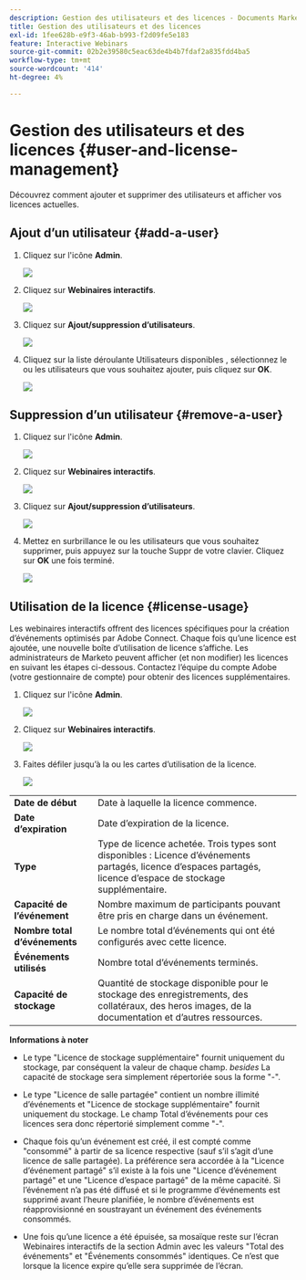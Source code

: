 ```yaml
---
description: Gestion des utilisateurs et des licences - Documents Marketo - Documentation du produit
title: Gestion des utilisateurs et des licences
exl-id: 1fee628b-e9f3-46ab-b993-f2d09fe5e183
feature: Interactive Webinars
source-git-commit: 02b2e39580c5eac63de4b4b7fdaf2a835fdd4ba5
workflow-type: tm+mt
source-wordcount: '414'
ht-degree: 4%

---
```


# Gestion des utilisateurs et des licences {#user-and-license-management}

Découvrez comment ajouter et supprimer des utilisateurs et afficher vos licences actuelles.

## Ajout d’un utilisateur {#add-a-user}

1. Cliquez sur l&#39;icône **Admin**.

   ![](assets/user-and-license-management-1.png)

1. Cliquez sur **Webinaires interactifs**.

   ![](assets/user-and-license-management-2.png)

1. Cliquez sur **Ajout/suppression d’utilisateurs**.

   ![](assets/user-and-license-management-3.png)

1. Cliquez sur la liste déroulante Utilisateurs disponibles , sélectionnez le ou les utilisateurs que vous souhaitez ajouter, puis cliquez sur **OK**.

   ![](assets/user-and-license-management-4.png)

## Suppression d’un utilisateur {#remove-a-user}

1. Cliquez sur l&#39;icône **Admin**.

   ![](assets/user-and-license-management-5.png)

1. Cliquez sur **Webinaires interactifs**.

   ![](assets/user-and-license-management-6.png)

1. Cliquez sur **Ajout/suppression d’utilisateurs**.

   ![](assets/user-and-license-management-7.png)

1. Mettez en surbrillance le ou les utilisateurs que vous souhaitez supprimer, puis appuyez sur la touche Suppr de votre clavier. Cliquez sur **OK** une fois terminé.

   ![](assets/user-and-license-management-8.png)

## Utilisation de la licence {#license-usage}

Les webinaires interactifs offrent des licences spécifiques pour la création d’événements optimisés par Adobe Connect. Chaque fois qu’une licence est ajoutée, une nouvelle boîte d’utilisation de licence s’affiche. Les administrateurs de Marketo peuvent afficher (et non modifier) les licences en suivant les étapes ci-dessous. Contactez l’équipe du compte Adobe (votre gestionnaire de compte) pour obtenir des licences supplémentaires.

1. Cliquez sur l&#39;icône **Admin**.

   ![](assets/user-and-license-management-9.png)

1. Cliquez sur **Webinaires interactifs**.

   ![](assets/user-and-license-management-10.png)

1. Faites défiler jusqu’à la ou les cartes d’utilisation de la licence.

   ![](assets/user-and-license-management-11.png)

<table> 
  <tr> 
   <td><b>Date de début</b></td>
   <td>Date à laquelle la licence commence.</td>
  </tr>
  <tr> 
   <td><b>Date d’expiration</b></td>
   <td>Date d’expiration de la licence.</td>
  </tr>
  <tr> 
   <td><b>Type</b></td>
   <td>Type de licence achetée. Trois types sont disponibles : Licence d’événements partagés, licence d’espaces partagés, licence d’espace de stockage supplémentaire.</td>
  </tr>
  <tr> 
   <td><b>Capacité de l’événement</b></td>
   <td>Nombre maximum de participants pouvant être pris en charge dans un événement.</td>
  </tr>
  <tr> 
   <td><b>Nombre total d’événements</b></td>
   <td>Le nombre total d’événements qui ont été configurés avec cette licence.</td>
  </tr>
  <tr> 
   <td><b>Événements utilisés</b></td>
   <td>Nombre total d’événements terminés.</td>
  </tr>
  <tr> 
   <td><b>Capacité de stockage</b></td>
   <td>Quantité de stockage disponible pour le stockage des enregistrements, des collatéraux, des heros images, de la documentation et d’autres ressources.</td>
  </tr>
  </tbody>
</table>

**Informations à noter**

* Le type &quot;Licence de stockage supplémentaire&quot; fournit uniquement du stockage, par conséquent la valeur de chaque champ. _besides_ La capacité de stockage sera simplement répertoriée sous la forme &quot;-&quot;.

* Le type &quot;Licence de salle partagée&quot; contient un nombre illimité d’événements et &quot;Licence de stockage supplémentaire&quot; fournit uniquement du stockage. Le champ Total d’événements pour ces licences sera donc répertorié simplement comme &quot;-&quot;.

* Chaque fois qu’un événement est créé, il est compté comme &quot;consommé&quot; à partir de sa licence respective (sauf s’il s’agit d’une licence de salle partagée). La préférence sera accordée à la &quot;Licence d’événement partagé&quot; s’il existe à la fois une &quot;Licence d’événement partagé&quot; et une &quot;Licence d’espace partagé&quot; de la même capacité. Si l’événement n’a pas été diffusé et si le programme d’événements est supprimé avant l’heure planifiée, le nombre d’événements est réapprovisionné en soustrayant un événement des événements consommés.

* Une fois qu’une licence a été épuisée, sa mosaïque reste sur l’écran Webinaires interactifs de la section Admin avec les valeurs &quot;Total des événements&quot; et &quot;Événements consommés&quot; identiques. Ce n’est que lorsque la licence expire qu’elle sera supprimée de l’écran.
